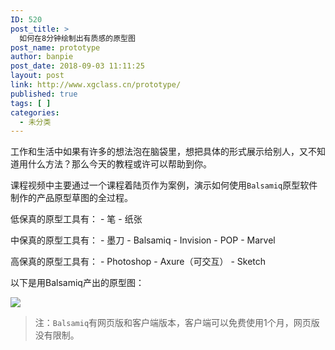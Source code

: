 ```yaml
---
ID: 520
post_title: >
  如何在8分钟绘制出有质感的原型图
post_name: prototype
author: banpie
post_date: 2018-09-03 11:11:25
layout: post
link: http://www.xgclass.cn/prototype/
published: true
tags: [ ]
categories:
  - 未分类
---
```

工作和生活中如果有许多的想法泡在脑袋里，想把具体的形式展示给别人，又不知道用什么方法？那么今天的教程或许可以帮助到你。

课程视频中主要通过一个课程着陆页作为案例，演示如何使用`Balsamiq`原型软件制作的产品原型草图的全过程。

低保真的原型工具有： - 笔 - 纸张

中保真的原型工具有： - 墨刀 - Balsamiq - Invision - POP - Marvel

高保真的原型工具有： - Photoshop - Axure（可交互） - Sketch

以下是用Balsamiq产出的原型图：

![][1]

> 注：`Balsamiq`有网页版和客户端版本，客户端可以免费使用1个月，网页版没有限制。​

[1]: http://i4.piimg.com/567571/d988cddca6e41410.png
